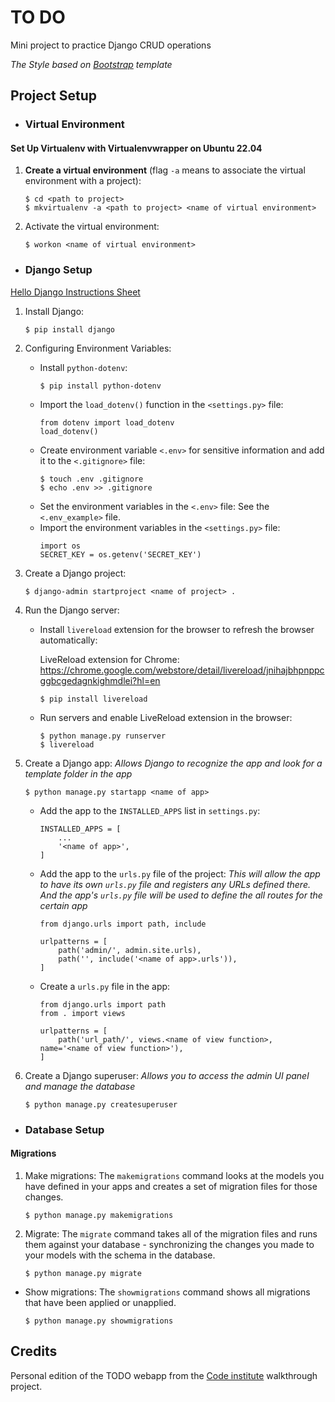 # TO DO
Mini project to practice Django CRUD operations

_The Style based on [Bootstrap](https://bbbootstrap.com/snippets/awesome-todo-list-template-25095891) template_

## Project Setup
- ### Virtual Environment
#### Set Up Virtualenv with Virtualenvwrapper on Ubuntu 22.04
1. **Create a virtual environment** (flag `-a` means to associate the virtual       environment with a project):
    ```
    $ cd <path to project>
    $ mkvirtualenv -a <path to project> <name of virtual environment>
    ```
2. Activate the virtual environment:
    ```
    $ workon <name of virtual environment>
    ```

- ### Django Setup
[Hello Django Instructions Sheet](https://docs.google.com/document/d/113P2BPOkrG6rMxsrm8GCbO6CVG2b1R9htD4tRdkSltQ/edit#heading=h.hvy9tw74f1o0)
1. Install Django:
    ```
    $ pip install django
    ```
2. Configuring Environment Variables:
    - Install `python-dotenv`:
        ```
        $ pip install python-dotenv
        ```
    - Import the `load_dotenv()` function in the `<settings.py>` file:
        ```
        from dotenv import load_dotenv
        load_dotenv()
        ```
    - Create environment variable `<.env>` for sensitive information and add it to the `<.gitignore>` file:
        ```
        $ touch .env .gitignore
        $ echo .env >> .gitignore
        ```
    - Set the environment variables in the `<.env>` file:
        See the `<.env_example>` file.
    - Import the environment variables in the `<settings.py>` file:
        ```
        import os
        SECRET_KEY = os.getenv('SECRET_KEY')
        ```

2. Create a Django project:
    ```
    $ django-admin startproject <name of project> .
    ```
4. Run the Django server:
    - Install `livereload` extension for the browser to refresh the browser automatically:

        LiveReload extension for Chrome: https://chrome.google.com/webstore/detail/livereload/jnihajbhpnppcggbcgedagnkighmdlei?hl=en
        ```
        $ pip install livereload
        ```
    - Run servers and enable LiveReload extension in the browser:
        ```
        $ python manage.py runserver
        $ livereload
        ```

5. Create a Django app:
_Allows Django to recognize the app and look for a template folder in the app_
    ```
    $ python manage.py startapp <name of app>
    ```
    - Add the app to the `INSTALLED_APPS` list in `settings.py`:
        ```
        INSTALLED_APPS = [
            ...
            '<name of app>',
        ]
        ```
    - Add the app to the `urls.py` file of the project:
    _This will allow the app to have its own `urls.py` file and registers any URLs defined there. And the app's `urls.py` file will be used to define the all routes for the certain app_
        ```
        from django.urls import path, include

        urlpatterns = [
            path('admin/', admin.site.urls),
            path('', include('<name of app>.urls')),
        ]
        ```
    - Create a `urls.py` file in the app:
        ```
        from django.urls import path
        from . import views

        urlpatterns = [
            path('url_path/', views.<name of view function>, name='<name of view function>'),
        ]
        ```
6. Create a Django superuser:
_Allows you to access the admin UI panel and manage the database_
    ```
    $ python manage.py createsuperuser
    ```

- ### Database Setup
#### Migrations
1. Make migrations:
The `makemigrations` command looks at the models you have defined in your apps and creates a set of migration files for those changes.
    ```
    $ python manage.py makemigrations
    ```
2. Migrate:
The `migrate` command takes all of the migration files and runs them against your database - synchronizing the changes you made to your models with the schema in the database.
    ```
    $ python manage.py migrate
    ```

- Show migrations:
The `showmigrations` command shows all migrations that have been applied or unapplied.
    ```
    $ python manage.py showmigrations
    ```

## Credits
Personal edition of the TODO webapp from the [Code institute](https://codeinstitute.net/) walkthrough project.